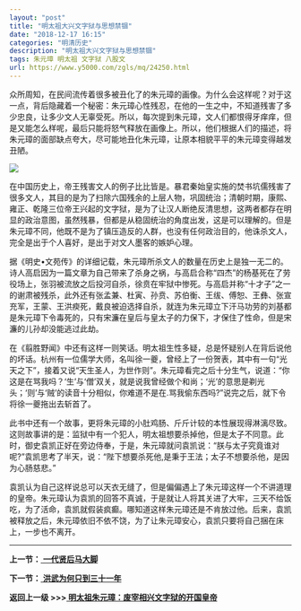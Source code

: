 ```yaml
---
layout: "post"
title: "明太祖大兴文字狱与思想禁锢"
date: "2018-12-17 16:15"
categories: "明清历史"
description: "明太祖大兴文字狱与思想禁锢"
tags: 朱元璋 明太祖 文字狱 八股文
url: https://www.y5000.com/zgls/mq/24250.html
---
```






众所周知，在民间流传着很多被丑化了的朱元璋的画像。为什么会这样呢？对于这一点，背后隐藏着一个秘密：朱元璋心性残忍，在他的一生之中，不知道残害了多少忠良，让多少文人无辜受死。所以，每次提到朱元璋，文人们都恨得牙痒痒，但是又能怎么样呢，最后只能将怒气释放在画像上。所以，他们根据人们的描述，将朱元璋的面部缺点夸大，尽可能地丑化朱元璋，让原本相貌平平的朱元璋变得越发丑陋。

![](https://img.y5000.com/uploads/allimg/170724/12-1FH41H326294.jpg)

在中国历史上，帝王残害文人的例子比比皆是。暴君秦始皇实施的焚书坑儒残害了很多文人，其目的是为了扫除六国残余的上层人物，巩固统治；清朝时期，康熙、雍正、乾隆三位帝王兴起的文字狱，是为了让汉人断绝反清思想，这两者都存在明显的政治意图，虽然残暴，但都是从稳固统治的角度出发，这是可以理解的。但是朱元璋不同，他既不是为了镇压造反的人群，也没有任何政治目的，他诛杀文人，完全是出于个人喜好，是出于对文人墨客的嫉妒心理。

据《明史•文苑传》的详细记载，朱元璋所杀文人的数量在历史上是独一无二的。诗人高启因为一篇文章为自己带来了杀身之祸，与高启合称“四杰”的杨基死在了劳役场上，张羽被流放之后投河自杀，徐贲在牢狱中惨死。与高启并称“十才子”之一的谢肃被残杀，此外还有张孟兼、杜寅、孙贲、苏伯衡、王绂、傅恕、王彝、张宣充军，王蒙、王洪瘐死，戴良被迫选择自杀，就连为朱元璋立下汗马功劳的刘基都是朱元璋下令毒死的，只有宋濂在皇后与皇太子的力保下，才保住了性命，但是宋濂的儿孙却没能逃过此劫。

在《翦胜野闻》中还有这样一则笑话。明太祖生性多疑，总是怀疑别人在背后说他的坏话。杭州有一位儒学大师，名叫徐一夔，曾经上了一份贺表，其中有一句“光天之下”，接着又说“天生圣人，为世作则”。朱元璋看完之后十分生气，说道：“你这是在骂我吗？‘生’与‘僧’双关，就是说我曾经做个和尚；‘光’的意思是剃光头；‘则’与‘贼’的读音十分相似，你难道不是在.骂我偷东西吗?”说完之后，就下令将徐一夔拖出去斩首了。

此书中还有一个故事，更将朱元璋的小肚鸡肠、斤斤计较的本性展现得淋漓尽致。这则故事讲的是：监狱中有一个犯人，明太祖想要杀掉他，但是太子不同意。此时，御史袁凯正好在旁边侍奉，于是，朱元璋就问袁凯说：“朕与太子究竟谁对呢?”袁凯思考了半天，说：“陛下想要杀死他,是秉于王法；太子不想要杀他，是因为心肠慈悲。”

袁凯认为自己这样说总可以天衣无缝了，但是偏偏遇上了朱元璋这样一个不讲道理的皇帝。朱元璋认为袁凯的回答不真诚，于是就让人将其关进了大牢，三天不给饭吃，为了活命，袁凯就假装疯癫。哪知道这样朱元璋还是不肯放过他。后来，袁凯被释放之后，朱元璋依旧不依不饶，为了让朱元璋安心，袁凯只要将自己捆在床上，一步也不离开。

* * *

**上一节：**[ **一代贤后马大脚**](https://www.y5000.com/zgls/mq/24249.html)

**下一节：**[ **洪武为何只到三十一年**](https://www.y5000.com/zgls/mq/24251.html)

**返回上一级 >>>[ 明太祖朱元璋：废宰相兴文字狱的开国皇帝](https://www.y5000.com/zgls/mq/24254.html)**

